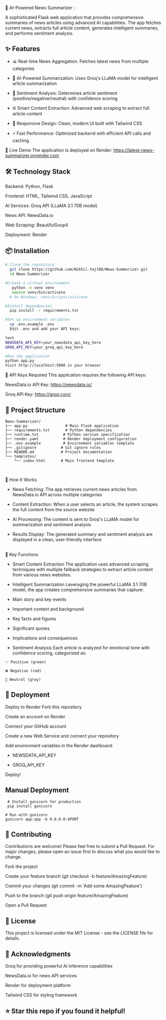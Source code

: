 📰 AI-Powered News Summarizer :
    
   A sophisticated Flask web application that provides comprehensive summaries of news articles using advanced AI capabilities. The app fetches current news, extracts full article content, generates intelligent summaries, and performs sentiment analysis.

## ✨ Features
 
  - 📊 Real-time News Aggregation: Fetches latest news from multiple categories

  - 🤖 AI-Powered Summarization: Uses Groq's LLaMA model for intelligent article summarization

  - 🎯 Sentiment Analysis: Determines article sentiment (positive/negative/neutral) with confidence scoring

  - 🌐 Smart Content Extraction: Advanced web scraping to extract full article content

  - 📱 Responsive Design: Clean, modern UI built with Tailwind CSS

  - ⚡ Fast Performance: Optimized backend with efficient API calls and caching
  

🚀 Live Demo
  The application is deployed on Render: https://latest-news-summarizer.onrender.com
  

## 🛠️ Technology Stack
  Backend: Python, Flask

  Frontend: HTML, Tailwind CSS, JavaScript

  AI Services: Groq API (LLaMA 3.1 70B model)

  News API: NewsData.io

  Web Scraping: BeautifulSoup4

  Deployment: Render
  

## 📦 Installation
  ``` bash
  # Clone the repository
    git clone https://github.com/Nikhil-tej108/News-Summarizer.git
    cd News-Summarizer

  #Create a virtual environment  
     python -m venv venv
     source venv/bin/activate 
    # On Windows: venv\Scripts\activate

  #Install dependencies
    pip install -r requirements.txt

  #Set up environment variables
    cp .env.example .env
    Edit .env and add your API keys:

  text
  NEWSDATA_API_KEY=your_newsdata_api_key_here
  GROQ_API_KEY=your_groq_api_key_here

  #Run the application
  python app.py
  Visit http://localhost:5000 in your browser
```
  

🔑 API Keys Required
  This application requires the following API keys:

  NewsData.io API Key: https://newsdata.io/

  Groq API Key: https://groq.com/
  
  
  ## 📁 Project Structure

```
News-Summarizer/
├── app.py                 # Main Flask application
├── requirements.txt       # Python dependencies
├── runtime.txt           # Python version specification
├── render.yaml           # Render deployment configuration
├── .env.example          # Environment variables template
├── .gitignore           # Git ignore rules
├── README.md            # Project documentation
└── templates/
    └── index.html       # Main frontend template
```
<br>
    
🎯 How It Works
  - News Fetching: The app retrieves current news articles from NewsData.io API across multiple categories

 - Content Extraction: When a user selects an article, the system scrapes the full content from the source website

 - AI Processing: The content is sent to Groq's LLaMA model for summarization and sentiment analysis

 -  Results Display: The generated summary and sentiment analysis are displayed in a clean, user-friendly interface
<br>
🌟 Key Functions

   - Smart Content Extraction
    The application uses advanced scraping techniques with multiple fallback strategies to extract article content from various news websites.

  - Intelligent Summarization
    Leveraging the powerful LLaMA 3.1 70B model, the app creates comprehensive summaries that capture:

   - Main story and key events

   - Important context and background

   - Key facts and figures

   - Significant quotes

   - Implications and consequences

   - Sentiment Analysis
   Each article is analyzed for emotional tone with confidence scoring, categorized as:

    ✅ Positive (green)

    ❌ Negative (red)

    🔷 Neutral (gray)


 ## 🚀 Deployment

  Deploy to Render
  Fork this repository

  Create an account on Render

  Connect your GitHub account

  Create a new Web Service and connect your repository

  Add environment variables in the Render dashboard:

  - NEWSDATA_API_KEY

   - GROQ_API_KEY

  Deploy!

  ## Manual Deployment
  ``` #bash
   # Install gunicorn for production
   pip install gunicorn

  # Run with gunicorn
  gunicorn app:app -b 0.0.0.0:$PORT
```

  
 ## 🤝 Contributing

   Contributions are welcome! Please feel free to submit a Pull Request. For major changes, please open an issue first to discuss what you would like to change.

   Fork the project

   Create your feature branch (git checkout -b feature/AmazingFeature)

   Commit your changes (git commit -m 'Add some AmazingFeature')

   Push to the branch (git push origin feature/AmazingFeature)

   Open a Pull Request
  

## 📝 License
  This project is licensed under the MIT License - see the LICENSE file for details.
  

## 🙏 Acknowledgments
 
  Groq for providing powerful AI inference capabilities

  NewsData.io for news API services

  Render for deployment platform

  Tailwind CSS for styling framework


## ⭐ Star this repo if you found it helpful!
